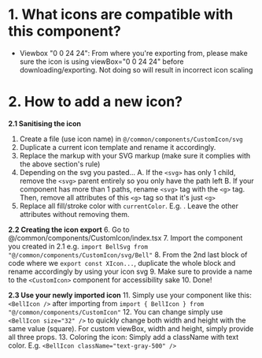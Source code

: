 # 1. What icons are compatible with this component?
- Viewbox "0 0 24 24": From where you're exporting from, please make sure the icon is using viewBox="0 0 24 24" before downloading/exporting. Not doing so will result in incorrect icon scaling

# 2. How to add a new icon?
**2.1 Sanitising the icon**
1. Create a file (use icon name) in `@/common/components/CustomIcon/svg`
2. Duplicate a current icon template and rename it accordingly. 
3. Replace the markup with your SVG markup (make sure it complies with the above section's rule)
4. Depending on the svg you pasted...
    A. If the `<svg>` has only 1 child, remove the `<svg>` parent entirely so you only have the path left
    B. If your component has more than 1 paths, rename `<svg>` tag with the `<g>` tag. Then, remove all attributes of this `<g>` tag so that it's just `<g>`
5. Replace all fill/stroke color with `currentColor`. E.g. <path d="..." fill="currentColor">. Leave the other attributes without removing them.

**2.2 Creating the icon export**
6. Go to @/common/components/CustomIcon/index.tsx
7. Import the component you created in 2.1 e.g. `import BellSvg from "@/common/components/CustomIcon/svg/Bell"`
8. From the 2nd last block of code where we `export const XIcon...`, duplicate the whole block and rename accordingly by using your icon svg
9. Make sure to provide a name to the `<CustomIcon>` component for accessibility sake
10. Done!

**2.3 Use your newly imported icon**
11. Simply use your component like this: `<BellIcon />` after importing from `import { BellIcon } from "@/common/components/CustomIcon"`
12. You can change simply use `<BellIcon size="32" />` to quickly change both width and height with the same value (square). For custom viewBox, width and height, simply provide all three props.
13. Coloring the icon: Simply add a className with text color. E.g. `<BellIcon className="text-gray-500" />`